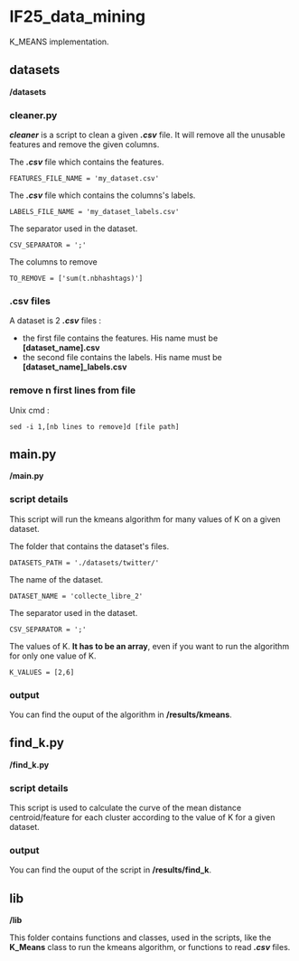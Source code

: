 # IF25_data_mining

K_MEANS implementation.

## datasets

**/datasets**

### cleaner.py

***cleaner*** is a script to clean a given ***.csv*** file. It will remove all the unusable features and remove the given columns.

The ***.csv*** file which contains the features.
```
FEATURES_FILE_NAME = 'my_dataset.csv'
```

The ***.csv*** file which contains the columns's labels.
```
LABELS_FILE_NAME = 'my_dataset_labels.csv'
```

The separator used in the dataset.
```
CSV_SEPARATOR = ';'
```

The columns to remove
```
TO_REMOVE = ['sum(t.nbhashtags)']
```

### .csv files

A dataset is 2 ***.csv*** files :
- the first file contains the features. His name must be **[dataset_name].csv**
- the second file contains the labels. His name must be **[dataset_name]_labels.csv**

### remove n first lines from file

Unix cmd :
```
sed -i 1,[nb lines to remove]d [file path]
```

## main.py

**/main.py**

### script details

This script will run the kmeans algorithm for many values of K on a given dataset.

The folder that contains the dataset's files.
```
DATASETS_PATH = './datasets/twitter/'
```

The name of the dataset.
```
DATASET_NAME = 'collecte_libre_2'
```

The separator used in the dataset.
```
CSV_SEPARATOR = ';'
```

The values of K. **It has to be an array**, even if you want to run the algorithm for only one value of K.
```
K_VALUES = [2,6]
```

### output

You can find the ouput of the algorithm in **/results/kmeans**.

## find_k.py

**/find_k.py**

### script details

This script is used to calculate the curve of the mean distance centroid/feature for each cluster according to the value of K for a given dataset.

### output

You can find the ouput of the script in **/results/find_k**.

## lib

**/lib**

This folder contains functions and classes, used in the scripts, like the **K_Means** class to run the kmeans algorithm, or functions to read ***.csv*** files.
